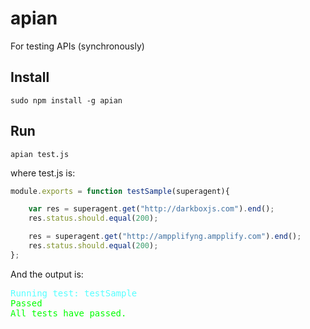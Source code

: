 # apian
For testing APIs (synchronously)

## Install

```
sudo npm install -g apian
```

## Run

```
apian test.js
```

where test.js is:
``` javascript
module.exports = function testSample(superagent){

    var res = superagent.get("http://darkboxjs.com").end();
    res.status.should.equal(200);

    res = superagent.get("http://ampplifyng.ampplify.com").end();
    res.status.should.equal(200);
};
```

And the output is:
<pre>
<span style="color:rgb(85, 255, 255)">Running test: testSample</span><span style="color:rgb(85, 255, 255)"></span><span style="color:rgb(85, 255, 255)"></span><span style="color:rgb(85, 255, 255)">
</span><span style="color:rgb(85, 255, 255)"></span><span style="color:rgb(0, 255, 0)">Passed</span><span style="color:rgb(0, 255, 0)"></span><span style="color:rgb(0, 255, 0)">
</span><span style="color:rgb(0, 255, 0)"></span><span style="color:rgb(0, 255, 0)"></span><span style="color:rgb(0, 255, 0)">All tests have passed.</span><span style="color:rgb(0, 255, 0)"></span><span style="color:rgb(0, 255, 0)"></span><span style="color:rgb(0, 255, 0)">
</span>
</pre>
